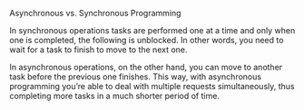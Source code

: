 Asynchronous vs. Synchronous Programming

In synchronous operations tasks are performed one at a time and only when one is completed, the following is unblocked. In other words, you need to wait for a task to finish to move to the next one. 

In asynchronous operations, on the other hand, you can move to another task before the previous one finishes. This way, with asynchronous programming you’re able to deal with multiple requests simultaneously, thus completing more tasks in a much shorter period of time. 